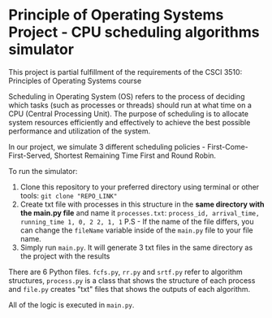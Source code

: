 # Principle of Operating Systems Project - CPU scheduling algorithms simulator

This project is partial fulfillment of the requirements of the CSCI 3510: Principles of Operating Systems course

Scheduling in Operating System (OS) refers to the process of deciding which tasks (such as processes or threads) should run at what time on a CPU (Central Processing Unit). The purpose of scheduling is to allocate system resources efficiently and effectively to achieve the best possible performance and utilization of the system.

In our project, we simulate 3 different scheduling policies - First-Come-First-Served, Shortest Remaining Time First and Round Robin.

To run the simulator:
1. Clone this repository to your preferred directory using terminal or other tools: `git clone "REPO_LINK"`
2. Create txt file with processes in this structure in the **same directory with the main.py file** and name it `processes.txt`:
    `process_id, arrival_time, running_time
    1, 0, 2
    2, 1, 1`
   P.S - If the name of the file differs, you can change the `fileName` variable inside of the `main.py` file to your file name.
3. Simply run `main.py`. It will generate 3 txt files in the same directory as the project with the results

There are 6 Python files. `fcfs.py`, `rr.py` and `srtf.py` refer to algorithm structures, `process.py` is a class 
that shows the structure of each process and `file.py` creates "txt" files that shows the outputs of each algorithm.

All of the logic is executed in `main.py`.
